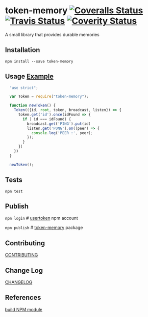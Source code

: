 token-memory
[![Coveralls Status](https://coveralls.io/repos/github/usertoken/token-memory/badge.svg)](https://coveralls.io/github/usertoken/token-memory)
[![Travis Status](https://travis-ci.org/usertoken/token-memory.svg)](https://travis-ci.org/usertoken/token-memory)
[![Coverity Status](https://scan.coverity.com/projects/16405/badge.svg)](https://scan.coverity.com/projects/token-memory)
=========

A small library that provides durable memories

## Installation

  `npm install --save token-memory`

## Usage [Example](example)

```js
  "use strict";

  var Token = require("token-memory");

  function newToken() {
    Token(({id, root, token, broadcast, listen}) => {
      token.get('id').once(idFound => {
        if ( id === idFound) {
          broadcast.get('PING').put(id)
          listen.get('PONG').on((peer) => {
            console.log('PEER :', peer);
          });
        }
      })
    })
  }

  newToken();
```

## Tests

  `npm test`

## Publish

  `npm login`   # [usertoken](https://www.npmjs.com/~usertoken) npm account

  `npm publish` # [token-memory](https://www.npmjs.com/package/token-memory) package

## Contributing

  [CONTRIBUTING](./CONTRIBUTING.md)

## Change Log

  [CHANGELOG](./CHANGELOG.md)

## References

  [build NPM module](https://medium.com/@jdaudier/how-to-create-and-publish-your-first-node-js-module-444e7585b738)
